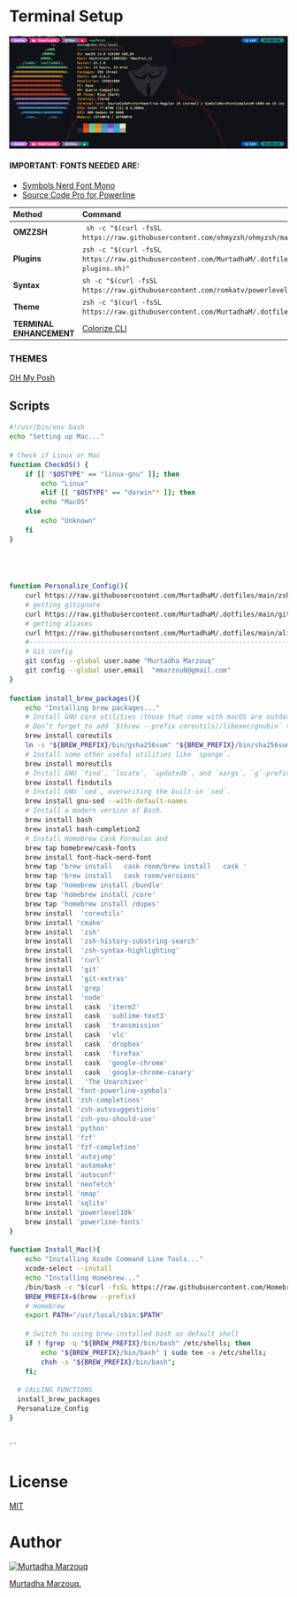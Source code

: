 # Terminal Setup
<img src="Terminal.png" >


#### IMPORTANT: FONTS NEEDED ARE:

- [Symbols Nerd Font Mono](https://fonts.google.com/specimen/Symbols+NF)
- [Source Code Pro for Powerline](http://powerline.readthedocs.io/en/latest/installation/linux.html#fonts-installation)

| Method    | Command                                                                                           |
|:----------|:--------------------------------------------------------------------------------------------------|
 **OMZZSH**  | ``` sh -c "$(curl -fsSL https://raw.githubusercontent.com/ohmyzsh/ohmyzsh/master/tools/install.sh)"``` | 
| **Plugins**  | ```zsh -c "$(curl -fsSL https://raw.githubusercontent.com/MurtadhaM/.dotfiles/main/oh-my-zsh-plugins.sh)"  ``` |
| **Syntax**  | ```sh -c "$(curl -fsSL https://raw.githubusercontent.com/romkatv/powerlevel10k/master/install.sh)"``` |
| **Theme**  | ```zsh -c "$(curl -fsSL https://raw.githubusercontent.com/MurtadhaM/.dotfiles/main/p10k.zsh)"``` | 
| **TERMINAL ENHANCEMENT**  | <a align="center" href="https://github.com/MurtadhaM/Infrastructure/tree/main/Administration/Colorize%20CLI" target="_blank">Colorize CLI</a> |


### THEMES

[OH My Posh](https://ohmyposh.dev/docs/themes)




## Scripts
```bash
#!/usr/bin/env bash
echo "Setting up Mac..."

# Check if Linux or Mac
function CheckOS() {
    if [[ "$OSTYPE" == "linux-gnu" ]]; then
        echo "Linux"
        elif [[ "$OSTYPE" == "darwin"* ]]; then
        echo "MacOS"
    else
        echo "Unknown"
    fi
}




function Personalize_Config(){
    curl https://raw.githubusercontent.com/MurtadhaM/.dotfiles/main/zshrc -o ~/.zshrc
    # getting gitignore
    curl https://raw.githubusercontent.com/MurtadhaM/.dotfiles/main/gitignore -o ~/.gitignore
    # getting aliases
    curl https://raw.githubusercontent.com/MurtadhaM/.dotfiles/main/aliases -o ~/.aliases
    #------------------------------------------------------------------------------
    # Git config
    git config --global user.name "Murtadha Marzouq"
    git config --global user.email  "mmarzou0@gmail.com"
}

function install_brew_packages(){
    echo "Installing brew packages..."
    # Install GNU core utilities (those that come with macOS are outdated).
    # Don’t forget to add `$(brew --prefix coreutils)/libexec/gnubin` to `$PATH`.
    brew install coreutils
    ln -s "${BREW_PREFIX}/bin/gsha256sum" "${BREW_PREFIX}/bin/sha256sum"
    # Install some other useful utilities like `sponge`.
    brew install moreutils
    # Install GNU `find`, `locate`, `updatedb`, and `xargs`, `g`-prefixed.
    brew install findutils
    # Install GNU `sed`, overwriting the built-in `sed`.
    brew install gnu-sed --with-default-names
    # Install a modern version of Bash.
    brew install bash
    brew install bash-completion2
    # Install Homebrew Cask Formulas and
    brew tap homebrew/cask-fonts
    brew install font-hack-nerd-font
    brew tap 'brew install   cask room/brew install   cask '
    brew tap 'brew install   cask room/versions'
    brew tap 'homebrew install /bundle'
    brew tap 'homebrew install /core'
    brew tap 'homebrew install /dupes'
    brew install  'coreutils'
    brew install 'cmake'
    brew install  'zsh'
    brew install  'zsh-history-substring-search'
    brew install  'zsh-syntax-highlighting'
    brew install  'curl'
    brew install  'git'
    brew install  'git-extras'
    brew install  'grep'
    brew install  'node'
    brew install   cask  'iterm2'
    brew install   cask  'sublime-text3'
    brew install   cask  'transmission'
    brew install   cask  'vlc'
    brew install   cask  'dropbox'
    brew install   cask  'firefox'
    brew install   cask  'google-chrome'
    brew install   cask  'google-chrome-canary'
    brew install   'The Unarchiver'
    brew install 'font-powerline-symbols'
    brew install 'zsh-completions'
    brew install 'zsh-autosuggestions'
    brew install 'zsh-you-should-use'
    brew install 'python'
    brew install 'fzf'
    brew install 'fzf-completion'
    brew install 'autojump'
    brew install 'automake'
    brew install 'autoconf'
    brew install 'neofetch'
    brew install 'nmap'
    brew install 'sqlite'
    brew install 'powerlevel10k'
    brew install 'powerline-fonts'
}

function Install_Mac(){
    echo "Installing Xcode Command Line Tools..."
    xcode-select --install
    echo "Installing Homebrew..."
    /bin/bash -c "$(curl -fsSL https://raw.githubusercontent.com/Homebrew/install/HEAD/install.sh)"
    BREW_PREFIX=$(brew --prefix)
    # Homebrew
    export PATH="/usr/local/sbin:$PATH"
    
    # Switch to using brew-installed bash as default shell
    if ! fgrep -q "${BREW_PREFIX}/bin/bash" /etc/shells; then
        echo "${BREW_PREFIX}/bin/bash" | sudo tee -a /etc/shells;
        chsh -s "${BREW_PREFIX}/bin/bash";
    fi;
    
  # CALLING FUNCTIONS    
  install_brew_packages
  Personalize_Config
}


``
```


# License
[MIT](https://raw.githubusercontent.com/MurtadhaM/.dotfiles/master/LICENSE)


# Author
<a href="">
          <img src="https://webpages.charlotte.edu/mmarzouq/English/background.jpg"  alt="Murtadha Marzouq" width=150  />
        </a>
        
[Murtadha Marzouq.](https://www.findasnake.com)
